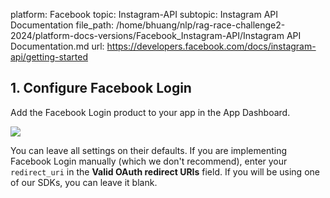 platform: Facebook
topic: Instagram-API
subtopic: Instagram API Documentation
file_path: /home/bhuang/nlp/rag-race-challenge2-2024/platform-docs-versions/Facebook_Instagram-API/Instagram API Documentation.md
url: https://developers.facebook.com/docs/instagram-api/getting-started

## 1\. Configure Facebook Login

Add the Facebook Login product to your app in the App Dashboard.

![](https://scontent-cdg4-3.xx.fbcdn.net/v/t39.2365-6/57313411_166141971002334_3488307145718366208_n.png?_nc_cat=104&ccb=1-7&_nc_sid=e280be&_nc_ohc=PjvWWxrQZiUAX-niDZy&_nc_ht=scontent-cdg4-3.xx&oh=00_AfAlAnR-EqxctBkNjQsiKw-AJ5w9hzqIIYxjBdgEdxshjg&oe=65D57EC6)

You can leave all settings on their defaults. If you are implementing Facebook Login manually (which we don't recommend), enter your `redirect_uri` in the **Valid OAuth redirect URIs** field. If you will be using one of our SDKs, you can leave it blank.

[](#)